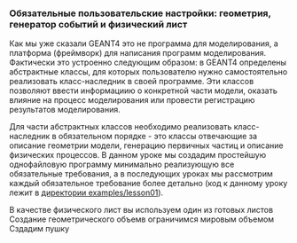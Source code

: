 ### Обязательные пользовательские настройки: геометрия, генератор событий и физический лист
Как мы уже сказали GEANT4 это не программа для моделирования, а платформа (фреймворк) для написания программ моделирования. Фактически это устроенно следующим образом: в GEANT4 определены абстрактные классы, для которых пользователю нужно самостоятельно реализовать класс-наследник в своей программе. Эти классов позволяют ввести информациию о конкретной части модели, оказать влияние на процесс моделирования или провести регистрацию результатов моделирования.

Для части абстрактных классов необходимо реализовать класс-наследник в обязательном порядке - это классы отвечающие за описание геометрии модели, генерацию первичных частиц и описание физических процессов. В данном уроке мы создадим простейшую однофайловую программу минимально реализующую все обязательные требования, а в последующих уроках мы рассмотрим каждый обязательное требование более детально (код к данному уроку лежит в [директории examples/lesson01](/)). 

В качестве физического лист вы используем один из готовых листов
Создание геометрического объемв ограничимся мировым объемом
Сздадим пушку

